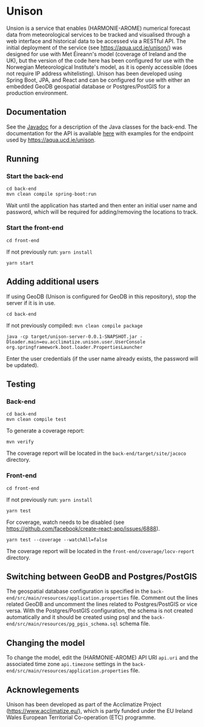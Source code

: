 # Unison
Unsion is a service that enables (HARMONIE-AROME) numerical forecast data from meteorological services to be tracked and visualised through a web interface and historical data to be accessed via a RESTful API. The initial deployment of the service (see https://aqua.ucd.ie/unison/) was designed for use with Met Éireann's model (coverage of Ireland and the UK), but the version of the code here has been configured for use with the Norwegian Meteorological Institute's model, as it is openly accessible (does not require IP address whitelisting). Unison has been developed using Spring Boot, JPA, and React and can be configured for use with either an embedded GeoDB geospatial database or Postgres/PostGIS for a production environment.

## Documentation
See the [Javadoc](https://conormuldoon.github.io/unison/docs/back-end/) for a description of the Java classes for the back-end. The documentation for the API is available [here](https://documenter.getpostman.com/view/3155829/SVtWvmRS?version=latest#2243189b-3b11-49c2-a283-338a924d2e49) with examples for the endpoint used by https://aqua.ucd.ie/unison.

## Running

### Start the back-end

```
cd back-end
mvn clean compile spring-boot:run
```
Wait until the application has started and then enter an initial user name and password, which will be required for adding/removing the locations to track.

### Start the front-end

```
cd front-end
```
If not previously run: `yarn install`
```
yarn start
```
## Adding additional users

If using GeoDB (Unison is configured for GeoDB in this repository), stop the server if it is in use.
```
cd back-end
```
If not previously compiled: `mvn clean compile package`
```
java -cp target/unison-server-0.0.1-SNAPSHOT.jar -Dloader.main=eu.acclimatize.unison.user.UserConsole org.springframework.boot.loader.PropertiesLauncher
```

Enter the user credentials (if the user name already exists, the password will be updated).
## Testing

### Back-end
```
cd back-end
mvn clean compile test
```
To generate a coverage report:
```
mvn verify
```
The coverage report will be located in the `back-end/target/site/jacoco` directory.

### Front-end
```
cd front-end
```
If not previously run: `yarn install`
```
yarn test
```
For coverage, watch needs to be disabled (see https://github.com/facebook/create-react-app/issues/6888).
```
yarn test --coverage --watchAll=false
```
The coverage report will be located in the `front-end/coverage/locv-report` directory.

## Switching between GeoDB and Postgres/PostGIS

The geospatial database configuration is specified in the `back-end/src/main/resources/application.properties` file. Comment out the lines related GeoDB and uncomment the lines related to Postgres/PostGIS or vice versa. With the Postgres/PostGIS configuration, the schema is not created automatically and it should be created using psql and the `back-end/src/main/resources/pg_pgis_schema.sql` schema file.

## Changing the model

To change the model, edit the (HARMONIE-AROME) API URI `api.uri` and the associated time zone `api.timezone` settings in the `back-end/src/main/resources/application.properties` file.

## Acknowlegements
Unison has been developed as part of the Acclimatize Project (https://www.acclimatize.eu/), which is partly funded under the EU Ireland Wales European Territorial Co-operation (ETC) programme.
